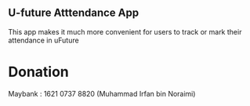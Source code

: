 ## U-future Atttendance App

This app makes it much more convenient for users to track or mark their attendance in uFuture

# Donation

Maybank : 1621 0737 8820 (Muhammad Irfan bin Noraimi)
